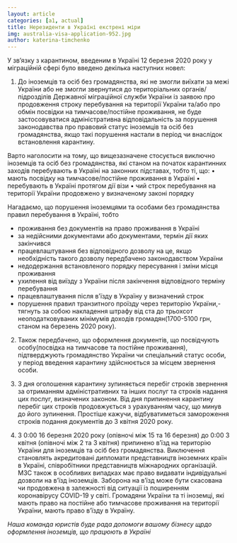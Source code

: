 ```yaml
---
layout: article
categories: [a1, actual]
title: Нерезиденти в Україні екстрені міри 
img: australia-visa-application-952.jpg
author: katerina-timchenko
---
```


У зв’язку з карантином, введеним в Україні 12 березня 2020 року у міграційній сфері було введено декілька наступних новел:

1. До іноземців та осіб без громадянства, які не змогли виїхати за межі України або не змогли звернутися до територіальних 
органів/підрозділів Державної міграційної служби України із заявою про продовження строку перебування на території України 
та/або про обмін посвідки на тимчасове/постійне проживання, не буде застосовуватися адміністративна відповідальність за порушення 
законодавства про правовий статус іноземців та осіб без громадянства, якщо такі порушення настали в період чи внаслідок встановлення 
карантину.

Варто наголосити на тому, що вищезазначене стосується  виключно іноземців та осіб без громадянства, які станом на початок карантинних 
заходів перебувають в Україні на законних підставах, тобто ті, що:
• мають посвідку на тимчасове/постійне проживання в Україні
• перебувають в Україні протягом дії візи
• чий строк перебування на території України продовжено у визначеному законі порядку

Нагадаємо, що порушення іноземцями та особами без громадянства правил перебування в Україні, тобто 
*	проживання без документів на право проживання в Україні
*	за недійсними документами або документами, термін дії яких закінчився 
*	працевлаштування без відповідного дозволу на це, якщо необхідність такого дозволу передбачено законодавством України 
*	недодержання встановленого порядку пересування і зміни місця проживання
*	ухилення від виїзду з України після закінчення відповідного терміну перебування
*	працевлаштування після в'їзду в Україну у визначений строк
*	порушення правил транзитного проїзду через територію України,-
тягнуть за собою накладення штрафу від ста до трьохсот неоподатковуваних мінімумів доходів громадян(1700-5100 грн, станом на березень 2020 року).

2. Також передбачено, що оформлення документів, що посвідчують особу(посвідка на тимчасове та постійне проживання), підтверджують 
громадянство України чи спеціальний статус особи, у період введення карантину здійснюється за місцем звернення особи.

3. З дня оголошення карантину зупиняється перебіг строків звернення за отриманням адміністративних та інших послуг та строків надання цих послуг, визначених законом. Від дня припинення карантину перебіг цих строків продовжується з урахуванням часу, що минув до його зупинення.
Простіше кажучи, відбуватиметься замороження строків подання документів до 3 квітня 2020 року.

4. З 0:00 16 березня 2020 року (опівночі між 15 та 16 березня) до 0:00 3 квітня (опівночі між 2 та 3 квітня) припинено в’їзд на територію 
України для іноземців та осіб без громадянства. Виключення становлять акредитовані дипломати представництв іноземних країн в Україні, 
співробітники представництв міжнародних організацій. МЗС також в особливих випадках має право видавати індивідуальні дозволи на в’їзд 
іноземців. Заборона на в’їзд може бути скасована чи продовжена в залежності від ситуації із поширенням коронавірусу COVID-19 у світі.
Громадяни України та ті іноземці, які мають право на постійне або тимчасове проживання на території України, мають право в’їзду в Україну.

*Наша команда юристів буде рада допомоги вашому бізнесу щрдо оформлення іноземців, що працюють в Україні*
